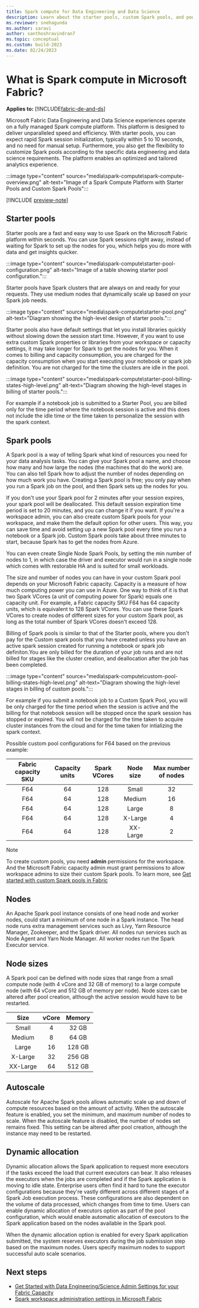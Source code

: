 ```yaml
---
title: Spark compute for Data Engineering and Data Science
description: Learn about the starter pools, custom Spark pools, and pool configurations for data engineering and science experiences in Fabric.
ms.reviewer: snehagunda
ms.author: saravi
author: santhoshravindran7
ms.topic: conceptual
ms.custom: build-2023
ms.date: 02/24/2023
---
```

# What is Spark compute in Microsoft Fabric?

**Applies to:** [!INCLUDE[fabric-de-and-ds](includes/fabric-de-ds.md)]

Microsoft Fabric Data Engineering and Data Science experiences operate on a fully managed Spark compute platform. This platform is designed to deliver unparalleled speed and efficiency. With starter pools, you can expect rapid Spark session initialization, typically within 5 to 10 seconds, and no need for manual setup. Furthermore, you also get the flexibility to customize Spark pools according to the specific data engineering and data science requirements. The platform enables an optimized and tailored analytics experience.

:::image type="content" source="media\spark-compute\spark-compute-overview.png" alt-text="Image of a Spark Compute Platform with Starter Pools and Custom Spark Pools":::

[!INCLUDE [preview-note](../includes/preview-note.md)]

## Starter pools

Starter pools are a fast and easy way to use Spark on the Microsoft Fabric platform within seconds. You can use Spark sessions right away, instead of waiting for Spark to set up the nodes for you, which helps you do more with data and get insights quicker.

:::image type="content" source="media\spark-compute\starter-pool-configuration.png" alt-text="Image of a table showing starter pool configuration.":::

Starter pools have Spark clusters that are always on and ready for your requests. They use medium nodes that dynamically scale up based on your Spark job needs.

:::image type="content" source="media\spark-compute\starter-pool.png" alt-text="Diagram showing the high-level design of starter pools.":::

Starter pools also have default settings that let you install libraries quickly without slowing down the session start time. However, if you want to use extra custom Spark properties or libraries from your workspace or capacity settings, it may take longer for Spark to get the nodes for you. When it comes to billing and capacity consumption, you  are charged for the capacity consumption when you start executing your notebook or spark job definition. You are not charged for the time the clusters are idle in the pool. 

:::image type="content" source="media\spark-compute\starter-pool-billing-states-high-level.png" alt-text="Diagram showing the high-level stages in billing of starter pools.":::

For example if a notebook job is submitted to a Starter Pool, you are billed only for the time period where the notebook session is active and this does not include the idle time or the time taken to personalize the session with the spark context. 

## Spark pools

A Spark pool is a way of telling Spark what kind of resources you need for your data analysis tasks. You can give your Spark pool a name, and choose how many and how large the nodes (the machines that do the work) are. You can also tell Spark how to adjust the number of nodes depending on how much work you have. Creating a Spark pool is free; you only pay when you run a Spark job on the pool, and then Spark sets up the nodes for you.

If you don't use your Spark pool for 2 minutes after your session expires, your spark pool will be deallocated. This default session expiration time period is set to 20 minutes, and you can change it if you want. If you're a workspace admin, you can also create custom Spark pools for your workspace, and make them the default option for other users. This way, you can save time and avoid setting up a new Spark pool every time you run a notebook or a Spark job. Custom Spark pools take about three minutes to start, because Spark has to get the nodes from Azure.

You can even create Single Node Spark Pools, by setting the min number of nodes to 1, in which case the driver and executor would run in a single node which comes with restorable HA and is suited for small workloads.

The size and number of nodes you can have in your custom Spark pool depends on your Microsoft Fabric capacity. Capacity is a measure of how much computing power you can use in Azure. One way to think of it is that two Spark VCores (a unit of computing power for Spark) equals one capacity unit. For example, a Fabric capacity SKU F64 has 64 capacity units, which is equivalent to 128 Spark VCores. You can use these Spark VCores to create nodes of different sizes for your custom Spark pool, as long as the total number of Spark VCores doesn't exceed 128.

Billing of Spark pools is similar to that of the Starter pools, where you don't pay for the Custom spark pools that you have created unless you have an active spark session created for running a notebook or spark job definiton.You are only billed for the duration of your job runs and are not billed for stages like the cluster creation, and deallocation after the job has been completed. 

:::image type="content" source="media\spark-compute\custom-pool-billing-states-high-level.png" alt-text="Diagram showing the high-level stages in billing of custom pools.":::

For example if you submit a notebook job to a Custom Spark Pool, you will be only charged for the time period when the session is active and the billing for that notebook session will be stopped once the spark session has stopped or expired. You will not be charged for the time taken to acquire cluster instances from the cloud and for the time taken for intializing the spark context. 

Possible custom pool configurations for F64 based on the previous example:

| Fabric capacity SKU | Capacity units | Spark VCores | Node size | Max number of nodes |
|:-----:|:-----:|:------:|:-----:|:-----:|
|F64 |64|128|Small|32|
|F64 |64|128|Medium|16|
|F64 |64|128|Large|8|
|F64 |64|128|X-Large|4|
|F64 |64|128|XX-Large|2|

> [!NOTE]
> To create custom pools, you need **admin** permissions for the workspace. And the Microsoft Fabric capacity admin must grant permissions to allow workspace admins to size their custom Spark pools. To learn more, see [Get started with custom Spark pools in Fabric](create-custom-spark-pools.md)

## Nodes

An Apache Spark pool instance consists of one head node and worker nodes, could start a minimum of one node in a Spark instance. The head node runs extra management services such as Livy, Yarn Resource Manager, Zookeeper, and the Spark driver. All nodes run services such as Node Agent and Yarn Node Manager. All worker nodes run the Spark Executor service.

## Node sizes

A Spark pool can be defined with node sizes that range from a small compute node (with 4 vCore and 32 GB of memory) to a large compute node (with 64 vCore and 512 GB of memory per node). Node sizes can be altered after pool creation, although the active session would have to be restarted.

| Size | vCore | Memory|
|:-----:|:-----:|:------:|
| Small | 4 | 32 GB |
| Medium | 8 | 64 GB |
| Large | 16 | 128 GB |
| X-Large | 32 | 256 GB |
| XX-Large | 64 | 512 GB |

## Autoscale

Autoscale for Apache Spark pools allows automatic scale up and down of compute resources based on the amount of activity. When the autoscale feature is enabled, you set the minimum, and maximum number of nodes to scale. When the autoscale feature is disabled, the number of nodes set remains fixed. This setting can be altered after pool creation, although the instance may need to be restarted.

## Dynamic allocation

Dynamic allocation allows the Spark application to request more executors if the tasks exceed the load that current executors can bear. It also releases the executors when the jobs are completed and if the Spark application is moving to idle state. Enterprise users often find it hard to tune the executor configurations because they're vastly different across different stages of a Spark Job execution process. These configurations are also dependent on the volume of data processed, which changes from time to time. Users can enable dynamic allocation of executors option as part of the pool configuration, which would enable automatic allocation of executors to the Spark application based on the nodes available in the Spark pool.

When the dynamic allocation option is enabled for every Spark application submitted, the system reserves executors during the job submission step based on the maximum nodes. Users specify maximum nodes to support successful auto scale scenarios.

## Next steps

* [Get Started with Data Engineering/Science Admin Settings for your Fabric Capacity](capacity-settings-overview.md)
* [Spark workspace administration settings in Microsoft Fabric](workspace-admin-settings.md)
